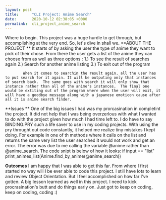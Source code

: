 ```yaml
---
layout: post
title:      "CLI Project: Anime Search"
date:       2020-10-12 02:38:05 +0000
permalink:  cli_project_anime_search
---
```



Where to begin. This project was a huge hurdle to get through, but accomplishing at the very end. So, let's dive in shall we. 
**ABOUT THE PROJECT **
     It starts of by asking the user the type of anime they want to pick of their chose. From there the user gets a list of the anime they can choose from as well as three options : 1.) To see the result of searches again
		                                                                                                          2.) Search for another anime listing 
		                                                                                                          3.) To exit out of the program
	    
			When it comes to searchin the result again, all the user has to put search for it again. It will be outputing only that instances of search back.  The same goes with search it will only show that instance rather than all of the anime's instances.  The final one would be extiting out of the program where when the user will exit, it will have a goodbye message along with a japanese emoticon cause after all it is anime search finder.  
		 

**Issues **
    One of the big issues I had was my prorcasination in completint the project. It did not help that I was being overzerlous with what I wanted to do with the project given how much I had time left to.
		I do have to say BINDING.PRY such a life saver to use in my coding projects. With using the pry throught out code constantly, it helped me realize tiny mistakes I kept doing. For example in one of th methods where it calls on the list and returns the same very list the user searched it would not work and get an error. The error was due to me calling the variable @anime rather than @anime_search. The code snipt is below of how it looks: 
		    if input == "list"
				print_animes_list(Anime.find_by_anime(@anime_search))
		

**Outcomes**
       I am happy that I was able to get this far. From where I first started no way will I be ever able to code this project. I still have lots to learn and review Object Orientation. But I feel accomplished on how far I've gotten. A big lesson learned as well in this project. I need to kick procrasination's butt and do things early on. 
			 Just got to keep on coding, keep on coding, coding :)
			 



